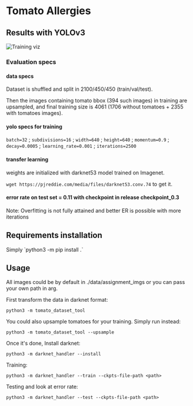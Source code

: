 <h1>Tomato Allergies</h1>

<h2>Results with YOLOv3</h2>

![Training viz](https://i.ibb.co/0jD3T31/chart.png)

<h3>Evaluation specs</h3>

<h4>data specs</h4>

Dataset is shuffled and split in 2100/450/450 (train/val/test).

Then the images containing tomato bbox (394 such images) in training are upsampled, 
and final training size is 4061 (1706 without tomatoes + 2355 with tomatoes images).

<h4>yolo specs for training</h4>

`batch=32` ; `subdivisions=16` ; `width=640` ; `height=640` ; `momentum=0.9` ; `decay=0.0005` ; 
`learning_rate=0.001` ; `iterations=2500` 

<h4>transfer learning</h4>
weights are initialized with darknet53 model trained on Imagenet. 

`wget https://pjreddie.com/media/files/darknet53.conv.74` to get it.

<h4>error rate on test set = 0.11 with checkpoint in release checkpoint_0.3</h4>

Note: Overfitting is not fully attained and better ER is possible with more iterations

<h2>Requirements installation</h2>
Simply `python3 -m pip install .`

<h2>Usage</h2>
All images could be by default in ./data/assignment_imgs or you can pass your own path in arg. 

First transform the data in darknet format:

`python3 -m tomato_dataset_tool`

You could also upsample tomatoes for your training. Simply run instead: 

`python3 -m tomato_dataset_tool --upsample`

Once it's done,
Install darknet: 

`python3 -m darknet_handler --install`

Training: 

`python3 -m darknet_handler --train --ckpts-file-path <path>`

Testing and look at error rate:

`python3 -m darknet_handler --test --ckpts-file-path <path>`




 